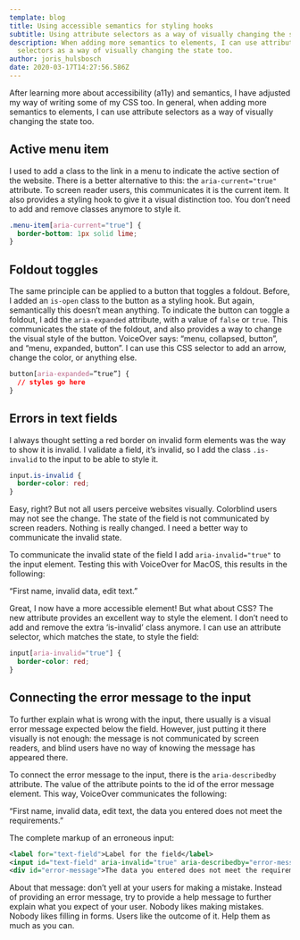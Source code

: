 ```yaml
---
template: blog
title: Using accessible semantics for styling hooks
subtitle: Using attribute selectors as a way of visually changing the state
description: When adding more semantics to elements, I can use attribute
  selectors as a way of visually changing the state too.
author: joris_hulsbosch
date: 2020-03-17T14:27:56.586Z
---
```

After learning more about accessibility (a11y) and semantics, I have adjusted my way of writing some of my CSS too. In general, when adding more semantics to elements, I can use attribute selectors as a way of visually changing the state too.

## Active menu item
I used to add a class to the link in a menu to indicate the active section of the website. There is a better alternative to this: the `aria-current="true"` attribute. To screen reader users, this communicates it is the current item. It also provides a styling hook to give it a visual distinction too. You don’t need to add and remove classes anymore to style it.

```css
.menu-item[aria-current="true"] {
  border-bottom: 1px solid lime;
}
```

## Foldout toggles
The same principle can be applied to a button that toggles a foldout. Before, I added an `is-open` class to the button as a styling hook. But again, semantically this doesn’t mean anything. To indicate the button can toggle a foldout, I add the `aria-expanded` attribute, with a value of `false` or `true`. This communicates the state of the foldout, and also provides a way to change the visual style of the button. VoiceOver says: “menu, collapsed, button”, and “menu, expanded, button”. I can use this CSS selector to add an arrow, change the color, or anything else.

```css
button[aria-expanded=”true”] {
  // styles go here
}
```

## Errors in text fields
I always thought setting a red border on invalid form elements was the way to show it is invalid. I validate a field, it’s invalid, so I add the class `.is-invalid` to the input to be able to style it.

```css
input.is-invalid {
  border-color: red;
}
```

Easy, right? But not all users perceive websites visually. Colorblind users may not see the change. The state of the field is not communicated by screen readers. Nothing is really changed. I need a better way to communicate the invalid state.

To communicate the invalid state of the field I add `aria-invalid="true"` to the input element. Testing this with VoiceOver for MacOS, this results in the following:

“First name, invalid data, edit text.”

Great, I now have a more accessible element! But what about CSS? The new attribute provides an excellent way to style the element. I don’t need to add and remove the extra ‘is-invalid’ class anymore. I can use an attribute selector, which matches the state, to style the field:

```css
input[aria-invalid="true"] {
  border-color: red;
}
```

## Connecting the error message to the input
To further explain what is wrong with the input, there usually is a visual error message expected below the field. However, just putting it there visually is not enough: the message is not communicated by screen readers, and blind users have no way of knowing the message has appeared there.

To connect the error message to the input, there is the `aria-describedby` attribute. The value of the attribute points to the id of the error message element. This way, VoiceOver communicates the following:

“First name, invalid data, edit text, the data you entered does not meet the requirements.” 

The complete markup of an erroneous input:

```xml
<label for="text-field">Label for the field</label>
<input id="text-field" aria-invalid="true" aria-describedby="error-message" />
<div id="error-message">The data you entered does not meet the requirements.</div>
```

About that message: don’t yell at your users for making a mistake. Instead of providing an error message, try to provide a help message to further explain what you expect of your user. Nobody likes making mistakes. Nobody likes filling in forms. Users like the outcome of it. Help them as much as you can.
